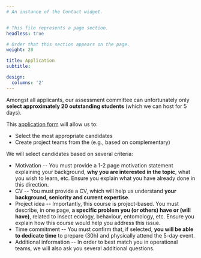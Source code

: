 ```yaml
---
# An instance of the Contact widget.


# This file represents a page section.
headless: true

# Order that this section appears on the page.
weight: 20

title: Application
subtitle:

design:
  columns: '2'
---
```


Amongst all applicants, our assessment committee can unfortunately only **select approximately 20 outstanding students** (which we can host for 5 days).

This [application form](https://forms.gle/5nepSFsC4tcBWbG88) will allow us to:
* Select the most appropriate candidates
* Create project teams from the (e.g., based on complementary)

We will select candidates based on several criteria:
* Motivation -- You must provide a 1-2 page motivation statement explaining your background, **why you are interested in the topic**, what you wish to learn, etc. Ensure you explain what you have already done in this direction.
* CV -- You must provide a CV, which will help us understand **your background, seniority and current expertise**. 
* Project idea -- Importantly, this course is project-based. You must describe, in one page, **a specific problem you (or others) have or (will have)**, related to insect ecology, behaviour, entomology, etc. Ensure you explain how this course would help you address this issue.
* Time commitment -- You must confirm that, if selected, **you will be able to dedicate time** to prepare (30h) and physically attend the 5-day event.
* Additional information -- In order to best match you in operational teams, we will also ask you several additional questions.
